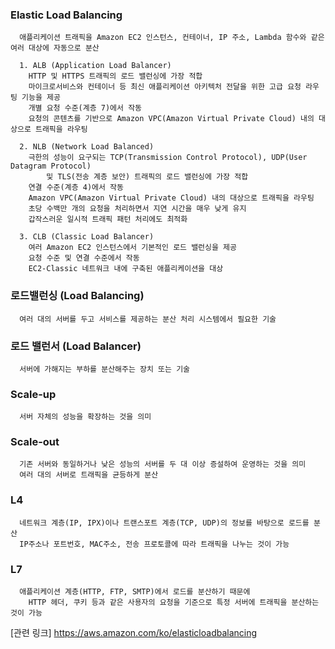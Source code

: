 ### Elastic Load Balancing

      애플리케이션 트래픽을 Amazon EC2 인스턴스, 컨테이너, IP 주소, Lambda 함수와 같은 여러 대상에 자동으로 분산

      1. ALB (Application Load Balancer)
        HTTP 및 HTTPS 트래픽의 로드 밸런싱에 가장 적합
        마이크로서비스와 컨테이너 등 최신 애플리케이션 아키텍처 전달을 위한 고급 요청 라우팅 기능을 제공
        개별 요청 수준(계층 7)에서 작동
        요청의 콘텐츠를 기반으로 Amazon VPC(Amazon Virtual Private Cloud) 내의 대상으로 트래픽을 라우팅

      2. NLB (Network Load Balanced)
        극한의 성능이 요구되는 TCP(Transmission Control Protocol), UDP(User Datagram Protocol) 
            및 TLS(전송 계층 보안) 트래픽의 로드 밸런싱에 가장 적합
        연결 수준(계층 4)에서 작동
        Amazon VPC(Amazon Virtual Private Cloud) 내의 대상으로 트래픽을 라우팅
        초당 수백만 개의 요청을 처리하면서 지연 시간을 매우 낮게 유지
        갑작스러운 일시적 트래픽 패턴 처리에도 최적화

      3. CLB (Classic Load Balancer)
        여러 Amazon EC2 인스턴스에서 기본적인 로드 밸런싱을 제공
        요청 수준 및 연결 수준에서 작동
        EC2-Classic 네트워크 내에 구축된 애플리케이션을 대상

### 로드밸런싱 (Load Balancing)

      여러 대의 서버를 두고 서비스를 제공하는 분산 처리 시스템에서 필요한 기술


### 로드 밸런서 (Load Balancer)
      
      서버에 가해지는 부하를 분산해주는 장치 또는 기술

### Scale-up
      
      서버 자체의 성능을 확장하는 것을 의미
      
### Scale-out

      기존 서버와 동일하거나 낮은 성능의 서버를 두 대 이상 증설하여 운영하는 것을 의미
      여러 대의 서버로 트래픽을 균등하게 분산

### L4

      네트워크 계층(IP, IPX)이나 트랜스포트 계층(TCP, UDP)의 정보를 바탕으로 로드를 분산
      IP주소나 포트번호, MAC주소, 전송 프로토콜에 따라 트래픽을 나누는 것이 가능
      

### L7

      애플리케이션 계층(HTTP, FTP, SMTP)에서 로드를 분산하기 때문에 
        HTTP 헤더, 쿠키 등과 같은 사용자의 요청을 기준으로 특정 서버에 트래픽을 분산하는 것이 가능


[관련 링크] https://aws.amazon.com/ko/elasticloadbalancing
